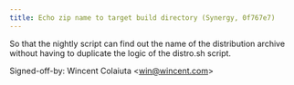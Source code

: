 ```yaml
---
title: Echo zip name to target build directory (Synergy, 0f767e7)
---
```


So that the nightly script can find out the name of the distribution archive without having to duplicate the logic of the distro.sh script.

Signed-off-by: Wincent Colaiuta &lt;win@wincent.com&gt;
